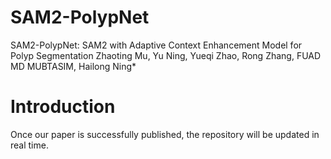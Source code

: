 # SAM2-PolypNet
SAM2-PolypNet: SAM2 with Adaptive Context Enhancement Model for Polyp Segmentation
Zhaoting Mu, Yu Ning, Yueqi Zhao, Rong Zhang, FUAD MD MUBTASIM, Hailong Ning*
# Introduction
Once our paper is successfully published, the repository will be updated in real time.
